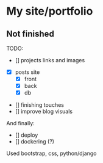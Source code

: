 # My site/portfolio

## Not finished

TODO:

- [] projects links and images
- [x] posts site
  - [x] front
  - [x] back
  - [x] db
- [] finishing touches
- [] improve blog visuals

And finally:

- [] deploy
- [] dockering (?)

Used bootstrap, css, python/django
